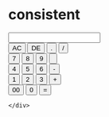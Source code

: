 # consistent
<!DOCTYPE html>
<html>
<head>
    <meta name="viewpoint" content="width=device-width, intial-scale=1.0">
    <title>calculate using javascript - Easy Tutorials</title>
    <link rel="stylesheet" href="style.css">
</head>
<body>

<div class="container">
    <div class="calculator">
        <form>
            <div class="display">
                <input type="text" class="screen" name="display">
            </div>
            <div>
                <input type="button" value="AC" onclick="display.value = ' ' " class="operator">
                <input type="button" value="DE" onclick="display.value = display.value.slice(0,-1)" class="operator">
                <input type="button" value="."  onclick="display.value += '.' " class="operator">
                <input type="button" value="/"  onclick="display.value += '/' " class="operator">
            </div>
            <div>
                <input type="button" value="7" onclick="display.value += '7' ">
                <input type="button" value="8" onclick="display.value += '8' ">
                <input type="button" value="9" onclick="display.value += '9' ">
                <input type="button" value="" onclick="display.value += '' " class="operator">
            </div>
            <div>
                <input type="button" value="4" onclick="display.value += '4' ">
                <input type="button" value="5" onclick="display.value += '5' ">
                <input type="button" value="6" onclick="display.value += '6' ">
                <input type="button" value="-" onclick="display.value += '-' " class="operator">
            </div>
            <div>
                <input type="button" value="1" onclick="display.value += '1' ">
                <input type="button" value="2" onclick="display.value += '2' ">
                <input type="button" value="3" onclick="display.value += '3' ">
                <input type="button" value="+" onclick="display.value += '+' " class="operator">
            </div>
            <div>
                <input type="button" value="00" onclick="display.value += '00' ">
                <input type="button" value="0" onclick="display.value += '0' ">
                <input type="button" value="=" onclick="display.value=eval(display.value) " 
                class="equal operator">

            
            

    </div>


</body>
</html>
